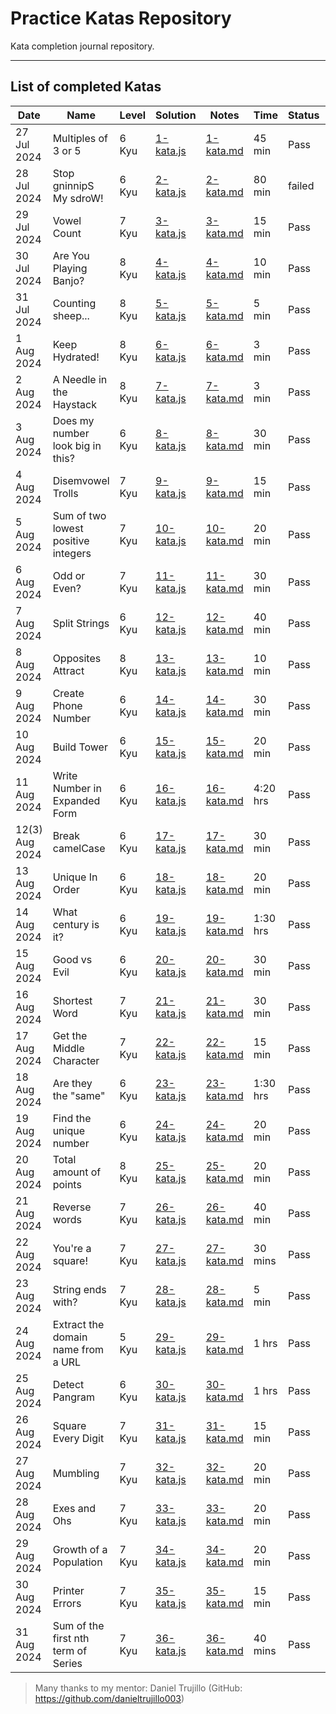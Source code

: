 # Practice Katas Repository


Kata completion journal repository.


---

## List of completed Katas




| Date | Name | Level | Solution | Notes | Time | Status | Link |
|--|--|--|--|--|--|--|--|
| 27 Jul 2024 | Multiples of 3 or 5	 | 6 Kyu | [1-kata.js](./katas/1-kata/1-kata.js) | [1-kata.md](./katas/1-kata/1-kata.md) | 45 min | Pass | https://shorturl.at/0tkiT |
| 28 Jul 2024 | Stop gninnipS My sdroW!  | 6 Kyu | [2-kata.js](./katas/2-kata/2-kata.js) | [2-kata.md](./katas/2-kata/2-kata.md) | 80 min | failed | https://shorturl.at/f2fx3 |
| 29 Jul 2024 | Vowel Count  | 7 Kyu | [3-kata.js](./katas/3-kata/3-kata.js) | [3-kata.md](./katas/3-kata/3-kata.md) | 15 min | Pass | https://shorturl.at/RyenV |
| 30 Jul 2024 | Are You Playing Banjo? | 8 Kyu | [4-kata.js](./katas/4-kata/4-kata.js) | [4-kata.md](./katas/4-kata/4-kata.md) | 10 min | Pass | https://shorturl.at/E3NXY |
| 31 Jul 2024 | Counting sheep... | 8 Kyu | [5-kata.js](./katas/5-kata/5-kata.js) | [5-kata.md](./katas/5-kata/5-kata.md) | 5 min | Pass | https://shorturl.at/hF5hY |
| 1 Aug 2024 |  Keep Hydrated! | 8 Kyu | [6-kata.js](./katas/6-kata/6-kata.js) | [6-kata.md](./katas/6-kata/6-kata.md) | 3 min | Pass | https://shorturl.at/Lylf9 |
| 2 Aug 2024 | A Needle in the Haystack | 8 Kyu | [7-kata.js](./katas/7-kata/7-kata.js) | [7-kata.md](./katas/7-kata/7-kata.md) | 3 min | Pass | https://shorturl.at/aUOmI |
| 3 Aug 2024 | Does my number look big in this? | 6 Kyu | [8-kata.js](./katas/8-kata/8-kata.js) | [8-kata.md](./katas/8-kata/8-kata.md) | 30 min | Pass | https://shorturl.at/8OcxZ |
| 4 Aug 2024 | Disemvowel Trolls | 7 Kyu | [9-kata.js](./katas/9-kata/9-kata.js) | [9-kata.md](./katas/9-kata/9-kata.md) | 15 min | Pass | https://shorturl.at/32CWT |
| 5 Aug 2024 | Sum of two lowest positive integers | 7 Kyu | [10-kata.js](./katas/10-kata/10-kata.js) | [10-kata.md](./katas/10-kata/10-kata.md) | 20 min | Pass | https://shorturl.at/TjCHX |
| 6 Aug 2024 | Odd or Even? | 7 Kyu | [11-kata.js](./katas/11-kata/11-kata.js) | [11-kata.md](./katas/11-kata/11-kata.md) | 30 min | Pass | https://shorturl.at/5emBs |
| 7 Aug 2024 | Split Strings | 6 Kyu | [12-kata.js](./katas/12-kata/12-kata.js) | [12-kata.md](./katas/12-kata/12-kata.md) | 40 min | Pass | https://shorturl.at/7Ljsa |
| 8 Aug 2024 | Opposites Attract | 8 Kyu | [13-kata.js](./katas/13-kata/13-kata.js) | [13-kata.md](./katas/13-kata/13-kata.md) | 10 min | Pass | https://shorturl.at/SI2Yc|
| 9 Aug 2024 | Create Phone Number | 6 Kyu | [14-kata.js](./katas/14-kata/14-kata.js) | [14-kata.md](./katas/14-kata/14-kata.md) | 30 min | Pass | https://shorturl.at/hYy47 |
| 10 Aug 2024 | Build Tower | 6 Kyu | [15-kata.js](./katas/15-kata/15-kata.js) | [15-kata.md](./katas/15-kata/15-kata.md) | 20 min | Pass | https://shorturl.at/VF19q |
| 11 Aug 2024 | Write Number in Expanded Form | 6 Kyu | [16-kata.js](./katas/16-kata/16-kata.js) | [16-kata.md](./katas/16-kata/16-kata.md) | 4:20 hrs | Pass| https://shorturl.at/IGC0D |
| 12(3) Aug 2024 | Break camelCase | 6 Kyu | [17-kata.js](./katas/17-kata/17-kata.js) | [17-kata.md](./katas/17-kata/17-kata.md) | 30 min | Pass| https://shorturl.at/Jq4eF |
| 13 Aug 2024 | Unique In Order | 6 Kyu | [18-kata.js](./katas/18-kata/18-kata.js) | [18-kata.md](./katas/18-kata/18-kata.md) | 20 min | Pass | https://shorturl.at/2YRk5 |
| 14 Aug 2024 | What century is it? | 6 Kyu | [19-kata.js](./katas/19-kata/19-kata.js) | [19-kata.md](./katas/19-kata/19-kata.md) | 1:30 hrs | Pass | https://shorturl.at/xSKyE |
| 15 Aug 2024 | Good vs Evil | 6 Kyu | [20-kata.js](./katas/20-kata/20-kata.js) | [20-kata.md](./katas/20-kata/20-kata.md) | 30 min | Pass | https://shorturl.at/EVtDo |
| 16 Aug 2024 | Shortest Word | 7 Kyu | [21-kata.js](./katas/21-kata/21-kata.js) | [21-kata.md](./katas/21-kata/21-kata.md) | 30 min | Pass | https://shorturl.at/2nnHu |
| 17 Aug 2024 | Get the Middle Character | 7 Kyu | [22-kata.js](./katas/22-kata/22-kata.js) | [22-kata.md](./katas/22-kata/22-kata.md) | 15 min | Pass | https://shorturl.at/WEu97 |
| 18 Aug 2024 | Are they the "same" | 6 Kyu | [23-kata.js](./katas/23-kata/23-kata.js) | [23-kata.md](./katas/23-kata/23-kata.md) | 1:30 hrs | Pass | https://shorturl.at/hHZ3g |
| 19 Aug 2024 | Find the unique number | 6 Kyu | [24-kata.js](./katas/24-kata/24-kata.js) | [24-kata.md](./katas/24-kata/24-kata.md) | 20 min | Pass | https://shorturl.at/VWpdp |
| 20 Aug 2024 | Total amount of points | 8 Kyu | [25-kata.js](./katas/25-kata/25-kata.js) | [25-kata.md](./katas/25-kata/25-kata.md) | 20 min | Pass | https://shorturl.at/RsONC |
| 21 Aug 2024 | Reverse words | 7 Kyu | [26-kata.js](./katas/26-kata/26-kata.js) | [26-kata.md](./katas/26-kata/26-kata.md) | 40 min | Pass | https://shorturl.at/Dhcc5 |
| 22 Aug 2024 | You're a square! | 7 Kyu | [27-kata.js](./katas/27-kata/27-kata.js) | [27-kata.md](./katas/27-kata/27-kata.md) | 30 mins | Pass | https://shorturl.at/eJ84u|
| 23 Aug 2024 | String ends with? | 7 Kyu | [28-kata.js](./katas/28-kata/28-kata.js) | [28-kata.md](./katas/28-kata/28-kata.md) | 5 min | Pass | https://shorturl.at/VMz2e |
| 24 Aug 2024 | Extract the domain name from a URL | 5 Kyu | [29-kata.js](./katas/29-kata/29-kata.js) | [29-kata.md](./katas/29-kata/29-kata.md) | 1 hrs | Pass  | https://shorturl.at/lYDLD |
| 25 Aug 2024 | Detect Pangram | 6 Kyu | [30-kata.js](./katas/30-kata/30-kata.js) | [30-kata.md](./katas/30-kata/30-kata.md) | 1 hrs | Pass  | https://shorturl.at/7Kg3w |
| 26 Aug 2024 | Square Every Digit | 7 Kyu | [31-kata.js](./katas/31-kata/31-kata.js) | [31-kata.md](./katas/31-kata/31-kata.md) | 15 min | Pass  | https://shorturl.at/bOnTT |
| 27 Aug 2024 | Mumbling | 7 Kyu | [32-kata.js](./katas/32-kata/32-kata.js) | [32-kata.md](./katas/32-kata/32-kata.md) | 20 min | Pass | https://shorturl.at/76zh7 |
| 28 Aug 2024 | Exes and Ohs | 7 Kyu | [33-kata.js](./katas/33-kata/33-kata.js) | [33-kata.md](./katas/33-kata/33-kata.md) | 20 min | Pass | https://shorturl.at/d0kGl |
| 29 Aug 2024 | Growth of a Population | 7 Kyu | [34-kata.js](./katas/34-kata/34-kata.js) | [34-kata.md](./katas/34-kata/34-kata.md) | 20 min | Pass | https://shorturl.at/nzG3y |
| 30 Aug 2024 | Printer Errors | 7 Kyu | [35-kata.js](./katas/35-kata/35-kata.js) | [35-kata.md](./katas/35-kata/35-kata.md) | 15 min | Pass | https://shorturl.at/7PtUp |
| 31 Aug 2024 | Sum of the first nth term of Series | 7 Kyu | [36-kata.js](./katas/36-kata/36-kata.js) | [36-kata.md](./katas/36-kata/36-kata.md) | 40 mins | Pass | https://shorturl.at/9ThfM |


>Many thanks to my mentor: Daniel Trujillo (GitHub: https://github.com/danieltrujillo003)